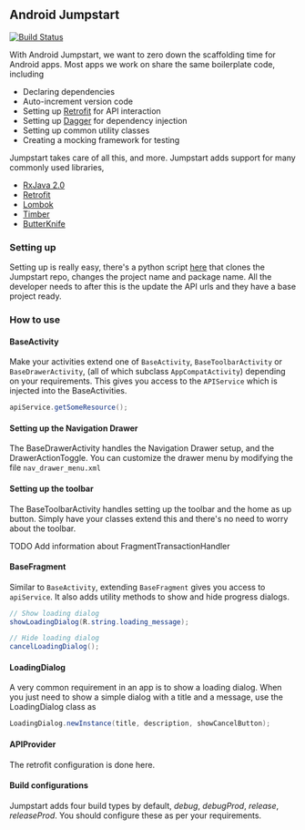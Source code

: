 ## Android Jumpstart

[![Build Status](http://jenkins.moldedbits.com/buildStatus/icon?job=Android%20Jumpstart)](http://jenkins.moldedbits.com/job/Android%20Jumpstart/)

With Android Jumpstart, we want to zero down the scaffolding time for Android apps. Most apps we
work on share the same boilerplate code, including
  * Declaring dependencies
  * Auto-increment version code
  * Setting up [Retrofit](http://square.github.io/retrofit/) for API interaction
  * Setting up [Dagger](https://github.com/google/dagger) for dependency injection
  * Setting up common utility classes
  * Creating a mocking framework for testing

Jumpstart takes care of all this, and more. Jumpstart adds support for many commonly used libraries,
  * [RxJava 2.0](https://github.com/ReactiveX/RxJava)
  * [Retrofit](http://square.github.io/retrofit/)
  * [Lombok](https://projectlombok.org/)
  * [Timber](https://github.com/JakeWharton/timber)
  * [ButterKnife](https://jakewharton.github.io/butterknife/)

### Setting up

Setting up is really easy, there's a python script
[here](https://github.com/moldedbits/JumpstartScript) that clones the Jumpstart repo, changes the
project name and package name. All the developer needs to after this is the update the API urls
and they have a base project ready.

### How to use

#### BaseActivity
Make your activities extend one of `BaseActivity`, `BaseToolbarActivity` or `BaseDrawerActivity`,
(all of which subclass `AppCompatActivity`) depending on your requirements. This gives you access
to the `APIService` which is injected into the BaseActivities.

```java
apiService.getSomeResource();
```

#### Setting up the Navigation Drawer
The BaseDrawerActivity handles the Navigation Drawer setup, and the DrawerActionToggle. You can
customize the drawer menu by modifying the file `nav_drawer_menu.xml`

#### Setting up the toolbar
The BaseToolbarActivity handles setting up the toolbar and the home as up button. Simply have your
classes extend this and there's no need to worry about the toolbar.

TODO Add information about FragmentTransactionHandler

#### BaseFragment
Similar to `BaseActivity`, extending `BaseFragment` gives you access to `apiService`. It also adds
utility methods to show and hide progress dialogs.

```java
// Show loading dialog
showLoadingDialog(R.string.loading_message);

// Hide loading dialog
cancelLoadingDialog();
```

#### LoadingDialog
A very common requirement in an app is to show a loading dialog. When you just need to show a
simple dialog with a title and a message, use the LoadingDialog class as

```java
LoadingDialog.newInstance(title, description, showCancelButton);
```

#### APIProvider
The retrofit configuration is done here.

#### Build configurations
Jumpstart adds four build types by default, _debug_, _debugProd_, _release_, _releaseProd_. You
should configure these as per your requirements.